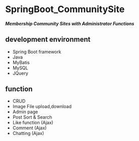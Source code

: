 # SpringBoot_CommunitySite

##### Membership Community Sites with Administrator Functions

## development environment
- Spring Boot framework
- Java
- MyBatis
- MySQL
- JQuery

## function
- CRUD
- Image File upload,download
- Admin page
- Post Sort & Search
- Like function (Ajax)
- Comment (Ajax)
- Chatting (Ajax)
